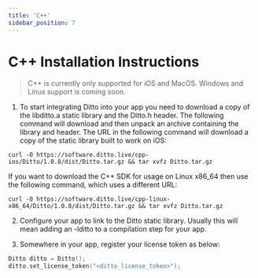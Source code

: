 ```yaml
---
title: 'C++'
sidebar_position: 7
---
```


# C++ Installation Instructions

> C++ is currently only supported for iOS and MacOS. Windows and Linux support is coming soon.

1. To start integrating Ditto into your app you need to download a copy of the libditto.a static library and the Ditto.h header. The following command will download and then unpack an archive containing the library and header. The URL in the following command will download a copy of the static library built to work on iOS:

```
curl -O https://software.ditto.live/cpp-ios/Ditto/1.0.8/dist/Ditto.tar.gz && tar xvfz Ditto.tar.gz
```

If you want to download the C++ SDK for usage on Linux x86_64 then use the following command, which uses a different URL:

```
curl -O https://software.ditto.live/cpp-linux-x86_64/Ditto/1.0.8/dist/Ditto.tar.gz && tar xvfz Ditto.tar.gz
```

2. Configure your app to link to the Ditto static library. Usually this will mean adding an -lditto to a compilation step for your app.

3. Somewhere in your app, register your license token as below:

```cpp
Ditto ditto = Ditto();
ditto.set_license_token("<ditto_license_token>");
```

